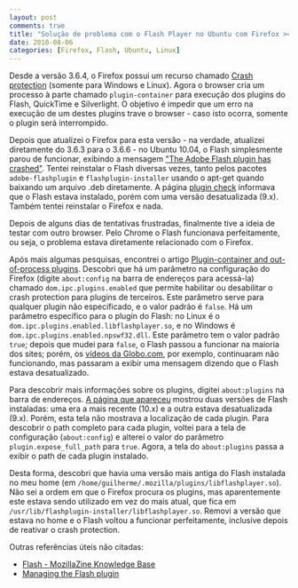 ```yaml
---
layout: post
comments: true
title: "Solução de problema com o Flash Player no Ubuntu com Firefox >= 3.6.4"
date: 2010-08-06
categories: [Firefox, Flash, Ubuntu, Linux]
---
```

Desde a versão 3.6.4, o Firefox possui um recurso chamado [Crash protection](https://wiki.mozilla.org/Firefox/Crash_Protection) (somente para Windows e Linux). Agora o browser cria um processo à parte chamado `plugin-container` para execução dos plugins do Flash, QuickTime e Silverlight. O objetivo é impedir que um erro na execução de um destes plugins trave o browser - caso isto ocorra, somente o plugin será interrompido.

Depois que atualizei o Firefox para esta versão - na verdade, atualizei diretamente do 3.6.3 para o 3.6.6 - no Ubuntu 10.04, o Flash simplesmente parou de funcionar, exibindo a mensagem ["The Adobe Flash plugin has crashed"](http://support.mozilla.com/en-US/kb/The+Adobe+Flash+plugin+has+crashed). Tentei reinstalar o Flash diversas vezes, tanto pelos pacotes `adobe-flashplugin` e `flashplugin-installer` usando o apt-get quando baixando um arquivo .deb diretamente. A página [plugin check](http://www.mozilla.com/pt-BR/plugincheck/) informava que o Flash estava instalado, porém com uma versão desatualizada (9.x). Também tentei reinstalar o Firefox e nada.

Depois de alguns dias de tentativas frustradas, finalmente tive a ideia de testar com outro browser. Pelo Chrome o Flash funcionava perfeitamente, ou seja, o problema estava diretamente relacionado com o Firefox.

Após mais algumas pesquisas, encontrei o artigo [Plugin-container and out-of-process plugins](http://kb.mozillazine.org/Plugin-container_and_out-of-process_plugins). Descobri que há um parâmetro na configuração do Firefox (digite `about:config` na barra de endereços para acessá-la) chamado `dom.ipc.plugins.enabled` que permite habilitar ou desabilitar o crash protection para plugins de terceiros. Este parâmetro serve para qualquer plugin não especificado, e o valor padrão é `false`. Há um parâmetro específico para o plugin do Flash: no Linux é o `dom.ipc.plugins.enabled.libflashplayer.so`, e no Windows é `dom.ipc.plugins.enabled.npswf32.dll`. Este parâmetro tem o valor padrão `true`; depois que mudei para `false`, o Flash passou a funcionar na maioria dos sites; porém, os [vídeos da Globo.com](http://video.globo.com), por exemplo, continuaram não funcionando, mas passaram a exibir uma mensagem dizendo que o Flash estava desatualizado.

Para descobrir mais informações sobre os plugins, digitei `about:plugins` na barra de endereços. [A página que apareceu](http://kb.mozillazine.org/About:plugins) mostrou duas versões de Flash instaladas: uma era a mais recente (10.x) e a outra estava desatualizada (9.x). Porém, esta tela não mostrava a localização de cada plugin. Para descobrir o path completo para cada plugin, voltei para a tela de configuração (`about:config`) e alterei o valor do parâmetro `plugin.expose_full_path` para `true`. Agora, a tela do `about:plugins` passa a exibir o path de cada plugin instalado.

Desta forma, descobri que havia uma versão mais antiga do Flash instalada no meu home (em `/home/guilherme/.mozilla/plugins/libflashplayer.so`). Não sei a ordem em que o Firefox procura os plugins, mas aparentemente este estava sendo utilizado em vez do mais atual, que fica em `/usr/lib/flashplugin-installer/libflashplayer.so`. Removi a versão que estava no home e o Flash voltou a funcionar perfeitamente, inclusive depois de reativar o crash protection.

Outras referências úteis não citadas:

- [Flash - MozillaZine Knowledge Base](http://kb.mozillazine.org/Flash)
- [Managing the Flash plugin ](http://support.mozilla.com/pt-BR/kb/Managing+the+Flash+plugin?bl=n)
